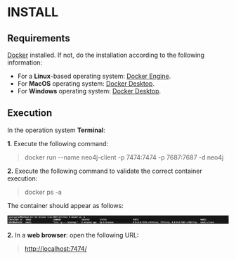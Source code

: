 # INSTALL

## Requirements

[Docker](https://www.docker.com/) installed. If not, do the installation according to the following information:

* For a **Linux**-based operating system: [Docker Engine](https://docs.docker.com/engine/install/).
* For **MacOS** operating system: [Docker Desktop](https://www.docker.com/products/docker-desktop/).
* For **Windows** operating system: [Docker Desktop](https://www.docker.com/products/docker-desktop/).

## Execution

In the operation system **Terminal**: 

**1.** Execute the following command:

> docker run --name neo4j-client -p 7474:7474 -p 7687:7687 -d neo4j

**2.** Execute the following command to validate the correct container execution:

> docker ps -a

The container should appear as follows:

![alt text](./images/img1.png)

**2.** In a **web browser**: open the following URL:

> [http://localhost:7474/](http://localhost:7474/)
